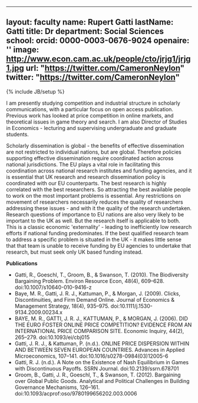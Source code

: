 
---
layout: faculty
name: Rupert Gatti
lastName: Gatti
title: Dr
department: Social Sciences
school: 
orcid: 0000-0003-0676-9024
openaire: ''
image: http://www.econ.cam.ac.uk/people/cto/jrjg1/jrjg1.jpg
url: "https://twitter.com/CameronNeylon"
twitter: "https://twitter.com/CameronNeylon"
---
{% include JB/setup %}

I am presently studying competition and industrial structure in scholarly communications, with a particular focus on open access publication. Previous work has looked at price competition in online markets, and theoretical issues in game theory and search. I am also Director of Studies in Economics - lecturing and supervising undergraduate and graduate students.

Scholarly dissemination is global - the benefits of effective dissemination are not restricted to individual nations, but are global. Therefore policies supporting effective dissemination require coordinated action across national jurisdictions. The EU plays a vital role in facilitating this coordination across national research institutes and funding agencies, and it is essential that UK research and research dissemination policy is coordinated with our EU counterparts.
The best research is highly correlated with the best researchers. So attracting the best available people to work on the most important problems is essential. Any restrictions on movement of researchers necessarily reduces the quality of researchers addressing these issues - and with it the quality of the research undertaken.
Research questions of importance to EU nations are also very likely to be important to the UK as well. But the research itself is applicable to both. This is a classic economic 'externality' - leading to inefficiently low research efforts if national funding predominates. If the best qualified research team to address a specific problem is situated in the UK - it makes little sense that that team is unable to receive funding by EU agencies to undertake that research, but must seek only UK based funding instead. 

**Publications**

* Gatti, R., Goeschl, T., Groom, B., & Swanson, T. (2010). The Biodiversity Bargaining Problem. Environ Resource Econ, 48(4), 609–628. doi:10.1007/s10640-010-9416-z
* Baye, M. R., Gatti, J. R. J., Kattuman, P., & Morgan, J. (2009). Clicks, Discontinuities, and Firm Demand Online. Journal of Economics & Management Strategy, 18(4), 935–975. doi:10.1111/j.1530-9134.2009.00234.x
* BAYE, M. R., GATTI, J. R. J., KATTUMAN, P., & MORGAN, J. (2006). DID THE EURO FOSTER ONLINE PRICE COMPETITION? EVIDENCE FROM AN INTERNATIONAL PRICE COMPARISON SITE. Economic Inquiry, 44(2), 265–279. doi:10.1093/ei/cbj015
* Gatti, J. R. J., & Kattuman, P. (n.d.). ONLINE PRICE DISPERSION WITHIN AND BETWEEN SEVEN EUROPEAN COUNTRIES. Advances in Applied Microeconomics, 107–141. doi:10.1016/s0278-0984(03)12005-6
* Gatti, R. J. (n.d.). A Note on the Existence of Nash Equilibrium in Games with Discontinuous Payoffs. SSRN Journal. doi:10.2139/ssrn.678701
* Groom, B., Gatti, J. R., Goeschl, T., & Swanson, T. (2012). Bargaining over Global Public Goods. Analytical and Political Challenges in Building Governance Mechanisms, 126–161. doi:10.1093/acprof:oso/9780199656202.003.0006

